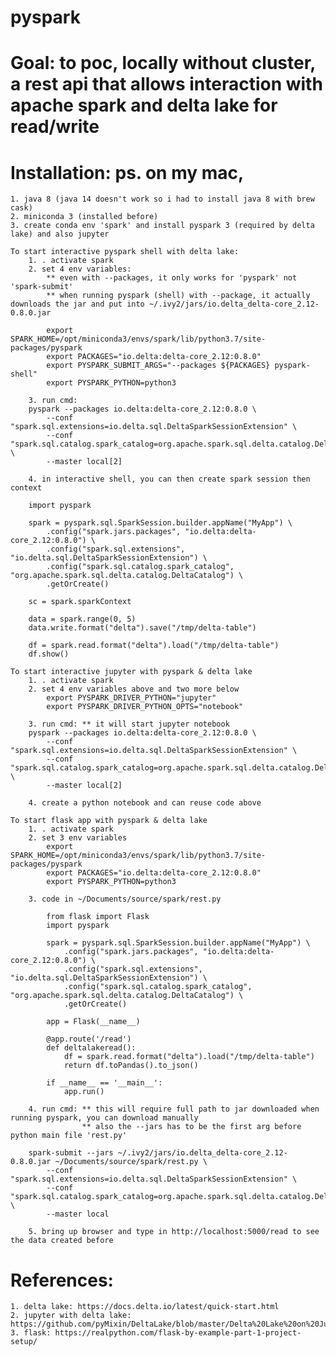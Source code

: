 # pyspark

# Goal: to poc, locally without cluster, a rest api that allows interaction with apache spark and delta lake for read/write

# Installation: ps. on my mac, 
    1. java 8 (java 14 doesn't work so i had to install java 8 with brew cask)
    2. miniconda 3 (installed before)
    3. create conda env 'spark' and install pyspark 3 (required by delta lake) and also jupyter

    To start interactive pyspark shell with delta lake: 
        1. . activate spark 
        2. set 4 env variables: 
            ** even with --packages, it only works for 'pyspark' not 'spark-submit'
            ** when running pyspark (shell) with --package, it actually downloads the jar and put into ~/.ivy2/jars/io.delta_delta-core_2.12-0.8.0.jar

            export SPARK_HOME=/opt/miniconda3/envs/spark/lib/python3.7/site-packages/pyspark
            export PACKAGES="io.delta:delta-core_2.12:0.8.0"
            export PYSPARK_SUBMIT_ARGS="--packages ${PACKAGES} pyspark-shell"
            export PYSPARK_PYTHON=python3

        3. run cmd: 
        pyspark --packages io.delta:delta-core_2.12:0.8.0 \
            --conf "spark.sql.extensions=io.delta.sql.DeltaSparkSessionExtension" \
            --conf "spark.sql.catalog.spark_catalog=org.apache.spark.sql.delta.catalog.DeltaCatalog" \
            --master local[2]
        
        4. in interactive shell, you can then create spark session then context

        import pyspark

        spark = pyspark.sql.SparkSession.builder.appName("MyApp") \
            .config("spark.jars.packages", "io.delta:delta-core_2.12:0.8.0") \
            .config("spark.sql.extensions", "io.delta.sql.DeltaSparkSessionExtension") \
            .config("spark.sql.catalog.spark_catalog", "org.apache.spark.sql.delta.catalog.DeltaCatalog") \
            .getOrCreate()

        sc = spark.sparkContext

        data = spark.range(0, 5)
        data.write.format("delta").save("/tmp/delta-table")

        df = spark.read.format("delta").load("/tmp/delta-table")
        df.show()

    To start interactive jupyter with pyspark & delta lake
        1. . activate spark 
        2. set 4 env variables above and two more below    
            export PYSPARK_DRIVER_PYTHON="jupyter"
            export PYSPARK_DRIVER_PYTHON_OPTS="notebook"

        3. run cmd: ** it will start jupyter notebook
        pyspark --packages io.delta:delta-core_2.12:0.8.0 \
            --conf "spark.sql.extensions=io.delta.sql.DeltaSparkSessionExtension" \
            --conf "spark.sql.catalog.spark_catalog=org.apache.spark.sql.delta.catalog.DeltaCatalog" \
            --master local[2]        

        4. create a python notebook and can reuse code above

    To start flask app with pyspark & delta lake
        1. . activate spark 
        2. set 3 env variables
            export SPARK_HOME=/opt/miniconda3/envs/spark/lib/python3.7/site-packages/pyspark
            export PACKAGES="io.delta:delta-core_2.12:0.8.0"
            export PYSPARK_PYTHON=python3

        3. code in ~/Documents/source/spark/rest.py

            from flask import Flask
            import pyspark

            spark = pyspark.sql.SparkSession.builder.appName("MyApp") \
                .config("spark.jars.packages", "io.delta:delta-core_2.12:0.8.0") \
                .config("spark.sql.extensions", "io.delta.sql.DeltaSparkSessionExtension") \
                .config("spark.sql.catalog.spark_catalog", "org.apache.spark.sql.delta.catalog.DeltaCatalog") \
                .getOrCreate()

            app = Flask(__name__)

            @app.route('/read')
            def deltalakeread():
                df = spark.read.format("delta").load("/tmp/delta-table")
                return df.toPandas().to_json()

            if __name__ == '__main__':
                app.run()

        4. run cmd: ** this will require full path to jar downloaded when running pyspark, you can download manually
                    ** also the --jars has to be the first arg before python main file 'rest.py'

        spark-submit --jars ~/.ivy2/jars/io.delta_delta-core_2.12-0.8.0.jar ~/Documents/source/spark/rest.py \
            --conf "spark.sql.extensions=io.delta.sql.DeltaSparkSessionExtension" \
            --conf "spark.sql.catalog.spark_catalog=org.apache.spark.sql.delta.catalog.DeltaCatalog" \
            --master local 

        5. bring up browser and type in http://localhost:5000/read to see the data created before


# References:
    1. delta lake: https://docs.delta.io/latest/quick-start.html
    2. jupyter with delta lake: https://github.com/pyMixin/DeltaLake/blob/master/Delta%20Lake%20on%20Jupyter%20Notebooks.ipynb
    3. flask: https://realpython.com/flask-by-example-part-1-project-setup/ 
